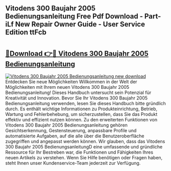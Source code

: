 ## Vitodens 300 Baujahr 2005 Bedienungsanleitung Free Pdf Download - Part-iLf New Repair Owner Guide - User Service Edition ttFcb

# <h2><a href="http://df1on4g.blite.top/?on=Vitodens+300+Baujahr+2005+Bedienungsanleitung">🔗Download 👉🔴 Vitodens 300 Baujahr 2005 Bedienungsanleitung</a></h2>

[![Vitodens 300 Baujahr 2005 Bedienungsanleitung new download](https://i.imgur.com/lujVjoI.png)](http://df1on4g.blite.top/?on=Vitodens+300+Baujahr+2005+Bedienungsanleitung)
Entdecken Sie neue Möglichkeiten Willkommen in der Welt der Möglichkeiten mit Ihrem neuen Vitodens 300 Baujahr 2005 Bedienungsanleitung! Dieses Handbuch untersucht sein Potenzial für Kreativität und Innovation. Bevor Sie Ihr Vitodens 300 Baujahr 2005 Bedienungsanleitung verwenden, lesen Sie dieses Handbuch bitte gründlich durch. Es enthält wichtige Informationen zu Produkteinrichtung, Betrieb, Wartung und Fehlerbehebung, um sicherzustellen, dass Sie das Produkt effektiv und effizient nutzen können. Zu den erweiterten Funktionen von Vitodens 300 Baujahr 2005 Bedienungsanleitung gehören Gesichtserkennung, Gestensteuerung, anpassbare Profile und automatisierte Aufgaben, auf die alle über die Benutzeroberfläche zugegriffen und angepasst werden können. Wir glauben, dass das Vitodens 300 Baujahr 2005 BedienungsanleitungD eine umfassende und gründliche Ressource für Ihr Bestreben war, die Funktionen und Fähigkeiten Ihres neuen Artikels zu verstehen. Wenn Sie Hilfe benötigen oder Fragen haben, steht Ihnen unser Kundenservice-Team jederzeit zur Verfügung.

